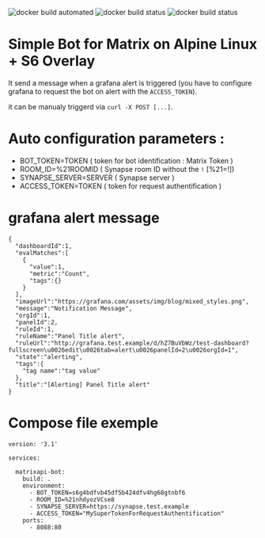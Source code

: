 ![docker build automated](https://img.shields.io/docker/cloud/automated/dotriver/grafana-matrix-bot)
![docker build status](https://img.shields.io/docker/cloud/build/dotriver/grafana-matrix-bot)
![docker build status](https://img.shields.io/docker/cloud/pulls/dotriver/grafana-matrix-bot)

# Simple Bot for Matrix on Alpine Linux + S6 Overlay

It send a message when a grafana alert is triggered (you have to configure grafana to request the bot on alert with the `ACCESS_TOKEN`).

it can be manualy triggerd via `curl -X POST [...]`.

# Auto configuration parameters :

- BOT_TOKEN=TOKEN          ( token for bot identification : Matrix Token )
- ROOM_ID=%21ROOMID        ( Synapse room ID without the `!` \[%21=!\])
- SYNAPSE_SERVER=SERVER    ( Synapse server )
- ACCESS_TOKEN=TOKEN       ( token for request authentification )

# grafana alert message

```
{
  "dashboardId":1,
  "evalMatches":[
    {
      "value":1,
      "metric":"Count",
      "tags":{}
    }
  ],
  "imageUrl":"https://grafana.com/assets/img/blog/mixed_styles.png",
  "message":"Notification Message",
  "orgId":1,
  "panelId":2,
  "ruleId":1,
  "ruleName":"Panel Title alert",
  "ruleUrl":"http://grafana.test.example/d/hZ7BuVbWz/test-dashboard?fullscreen\u0026edit\u0026tab=alert\u0026panelId=2\u0026orgId=1",
  "state":"alerting",
  "tags":{
    "tag name":"tag value"
  },
  "title":"[Alerting] Panel Title alert"
}
```

# Compose file exemple

```
version: '3.1'

services:

  matrixapi-bot:
    build: .
    environment:
      - BOT_TOKEN=s6g4bdfvb45df5b424dfv4hg68gtnbf6
      - ROOM_ID=%21nhdyozVCse8
      - SYNAPSE_SERVER=https://synapse.test.example
      - ACCESS_TOKEN="MySuperTokenForRequestAuthentification"
    ports:
      - 8088:80

```
